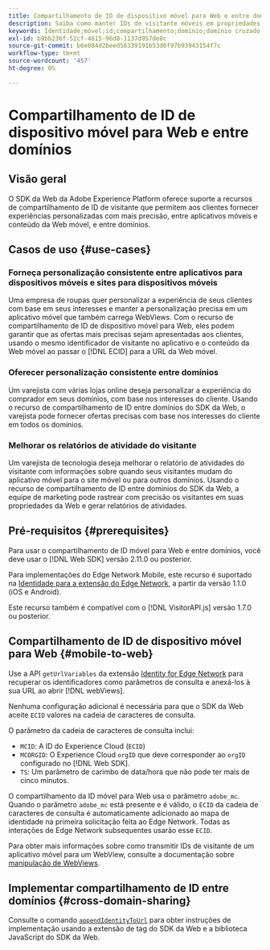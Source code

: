```yaml
---
title: Compartilhamento de ID de dispositivo móvel para Web e entre domínios
description: Saiba como manter IDs de visitante móveis em propriedades da Web e entre domínios
keywords: Identidade;móvel;id;compartilhamento;domínio;domínio cruzado;sdk;plataforma;
exl-id: b9bb236f-52cf-4615-96d8-1137d957de8c
source-git-commit: b6e084d2beed58339191b53d0f97b93943154f7c
workflow-type: tm+mt
source-wordcount: '457'
ht-degree: 0%

---
```


# Compartilhamento de ID de dispositivo móvel para Web e entre domínios

## Visão geral

O SDK da Web da Adobe Experience Platform oferece suporte a recursos de compartilhamento de ID de visitante que permitem aos clientes fornecer experiências personalizadas com mais precisão, entre aplicativos móveis e conteúdo da Web móvel, e entre domínios.

## Casos de uso {#use-cases}

### Forneça personalização consistente entre aplicativos para dispositivos móveis e sites para dispositivos móveis

Uma empresa de roupas quer personalizar a experiência de seus clientes com base em seus interesses e manter a personalização precisa em um aplicativo móvel que também carrega WebViews. Com o recurso de compartilhamento de ID de dispositivo móvel para Web, eles podem garantir que as ofertas mais precisas sejam apresentadas aos clientes, usando o mesmo identificador de visitante no aplicativo e o conteúdo da Web móvel ao passar o [!DNL ECID] para a URL da Web móvel.

### Oferecer personalização consistente entre domínios

Um varejista com várias lojas online deseja personalizar a experiência do comprador em seus domínios, com base nos interesses do cliente. Usando o recurso de compartilhamento de ID entre domínios do SDK da Web, o varejista pode fornecer ofertas precisas com base nos interesses do cliente em todos os domínios.

### Melhorar os relatórios de atividade do visitante

Um varejista de tecnologia deseja melhorar o relatório de atividades do visitante com informações sobre quando seus visitantes mudam do aplicativo móvel para o site móvel ou para outros domínios. Usando o recurso de compartilhamento de ID entre domínios do SDK da Web, a equipe de marketing pode rastrear com precisão os visitantes em suas propriedades da Web e gerar relatórios de atividades.

## Pré-requisitos {#prerequisites}

Para usar o compartilhamento de ID móvel para Web e entre domínios, você deve usar o [!DNL Web SDK] versão 2.11.0 ou posterior.

Para implementações do Edge Network Mobile, este recurso é suportado na [Identidade para a extensão do Edge Network](https://developer.adobe.com/client-sdks/documentation/identity-for-edge-network/), a partir da versão 1.1.0 (iOS e Android).

Este recurso também é compatível com o [!DNL VisitorAPI.js] versão 1.7.0 ou posterior.

## Compartilhamento de ID de dispositivo móvel para Web {#mobile-to-web}

Use a API `getUrlVariables` da extensão [Identity for Edge Network](https://developer.adobe.com/client-sdks/documentation/identity-for-edge-network/api-reference/#geturlvariables) para recuperar os identificadores como parâmetros de consulta e anexá-los à sua URL ao abrir [!DNL webViews].

Nenhuma configuração adicional é necessária para que o SDK da Web aceite `ECID` valores na cadeia de caracteres de consulta.

O parâmetro da cadeia de caracteres de consulta inclui:

* `MCID`: A ID do Experience Cloud (`ECID`)
* `MCORGID`: O Experience Cloud `orgID` que deve corresponder ao `orgID` configurado no [!DNL Web SDK].
* `TS`: Um parâmetro de carimbo de data/hora que não pode ter mais de cinco minutos.


O compartilhamento da ID móvel para Web usa o parâmetro `adobe_mc`. Quando o parâmetro `adobe_mc` está presente e é válido, o `ECID` da cadeia de caracteres de consulta é automaticamente adicionado ao mapa de identidade na primeira solicitação feita ao Edge Network. Todas as interações de Edge Network subsequentes usarão esse `ECID`.

Para obter mais informações sobre como transmitir IDs de visitante de um aplicativo móvel para um WebView, consulte a documentação sobre [manipulação de WebViews](https://experienceleague.adobe.com/docs/platform-learn/implement-mobile-sdk/app-implementation/web-views.html#implementation).

## Implementar compartilhamento de ID entre domínios {#cross-domain-sharing}

Consulte o comando [`appendIdentityToUrl`](../commands/appendidentitytourl.md) para obter instruções de implementação usando a extensão de tag do SDK da Web e a biblioteca JavaScript do SDK da Web.
